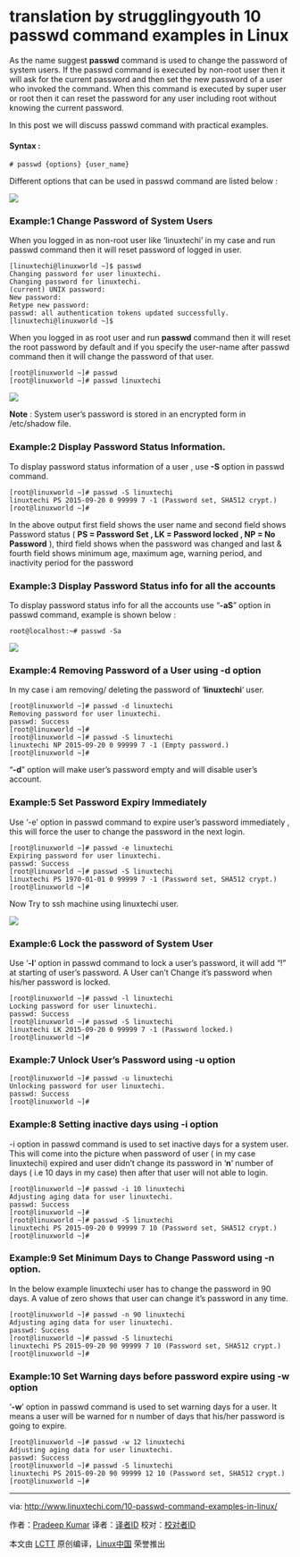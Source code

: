 translation by  strugglingyouth
10 passwd command examples in Linux
================================================================================
As the name suggest **passwd** command is used to change the password of system users. If the passwd command is executed by non-root user then it will ask for the current password and then set the new password of a user who invoked the command. When this command is executed by super user or root then it can reset the password for any user including root without knowing the current password.

In this post we will discuss passwd command with practical examples.

#### Syntax : ####

    # passwd {options} {user_name}

Different options that can be used in passwd command are listed below :

![](http://www.linuxtechi.com/wp-content/uploads/2015/09/passwd-command-options.jpg)

### Example:1 Change Password of System Users ###

When you logged in as non-root user like ‘linuxtechi’ in my case and run passwd command then it will reset password of logged in user.

    [linuxtechi@linuxworld ~]$ passwd
    Changing password for user linuxtechi.
    Changing password for linuxtechi.
    (current) UNIX password:
    New password:
    Retype new password:
    passwd: all authentication tokens updated successfully.
    [linuxtechi@linuxworld ~]$

When you logged in as root user and run **passwd** command then it will reset the root password by default and if you specify the user-name after passwd command then it will change the password of that user.

    [root@linuxworld ~]# passwd
    [root@linuxworld ~]# passwd linuxtechi

![](http://www.linuxtechi.com/wp-content/uploads/2015/09/passwd-command.jpg)

**Note** : System user’s password is stored in an encrypted form in /etc/shadow file.

### Example:2 Display Password Status Information. ###

To display password status information of a user , use **-S** option in passwd command.

    [root@linuxworld ~]# passwd -S linuxtechi
    linuxtechi PS 2015-09-20 0 99999 7 -1 (Password set, SHA512 crypt.)
    [root@linuxworld ~]#

In the above output first field shows the user name and second field shows Password status ( **PS = Password Set , LK = Password locked , NP = No Password** ), third field shows when the password was changed and last & fourth field shows minimum age, maximum age, warning period, and inactivity period for the password

### Example:3 Display Password Status info for all the accounts ###

To display password status info for all the accounts use “**-aS**” option in passwd command, example is shown below :

    root@localhost:~# passwd -Sa

![](http://www.linuxtechi.com/wp-content/uploads/2015/09/passwd-sa.jpg)

### Example:4 Removing Password of a User using -d option ###

In my case i am removing/ deleting the password of ‘**linuxtechi**‘ user.

    [root@linuxworld ~]# passwd -d linuxtechi
    Removing password for user linuxtechi.
    passwd: Success
    [root@linuxworld ~]#
    [root@linuxworld ~]# passwd -S linuxtechi
    linuxtechi NP 2015-09-20 0 99999 7 -1 (Empty password.)
    [root@linuxworld ~]#

“**-d**” option will make user’s password empty and will disable user’s account.

### Example:5 Set Password Expiry Immediately ###

Use ‘-e’ option in passwd command to expire user’s password immediately , this will force the user to change the password in the next login.

    [root@linuxworld ~]# passwd -e linuxtechi
    Expiring password for user linuxtechi.
    passwd: Success
    [root@linuxworld ~]# passwd -S linuxtechi
    linuxtechi PS 1970-01-01 0 99999 7 -1 (Password set, SHA512 crypt.)
    [root@linuxworld ~]#

Now Try to ssh machine using linuxtechi user.

![](http://www.linuxtechi.com/wp-content/uploads/2015/09/passwd-expiry.jpg)

### Example:6 Lock the password of System User ###

Use ‘**-l**‘ option in passwd command to lock a user’s password, it will add “!” at starting of user’s password. A User can’t Change it’s password when his/her password is locked.

    [root@linuxworld ~]# passwd -l linuxtechi
    Locking password for user linuxtechi.
    passwd: Success
    [root@linuxworld ~]# passwd -S linuxtechi
    linuxtechi LK 2015-09-20 0 99999 7 -1 (Password locked.)
    [root@linuxworld ~]#

### Example:7 Unlock User’s Password using -u option ###

    [root@linuxworld ~]# passwd -u linuxtechi
    Unlocking password for user linuxtechi.
    passwd: Success
    [root@linuxworld ~]#

### Example:8 Setting inactive days using -i option ###

-i option in passwd command is used to set inactive days for a system user. This will come into the picture when password of user ( in my case linuxtechi) expired and user didn’t change its password in ‘**n**‘ number of days ( i.e 10 days in my case)  then after that user will not able to login.

    [root@linuxworld ~]# passwd -i 10 linuxtechi
    Adjusting aging data for user linuxtechi.
    passwd: Success
    [root@linuxworld ~]#
    [root@linuxworld ~]# passwd -S linuxtechi
    linuxtechi PS 2015-09-20 0 99999 7 10 (Password set, SHA512 crypt.)
    [root@linuxworld ~]#

### Example:9 Set Minimum Days to Change Password using -n option. ###

In the below example linuxtechi user has to change the password in 90 days. A value of zero shows that user can change it’s password in any time.

    [root@linuxworld ~]# passwd -n 90 linuxtechi
    Adjusting aging data for user linuxtechi.
    passwd: Success
    [root@linuxworld ~]# passwd -S linuxtechi
    linuxtechi PS 2015-09-20 90 99999 7 10 (Password set, SHA512 crypt.)
    [root@linuxworld ~]#

### Example:10 Set Warning days before password expire using -w option ###

‘**-w**’ option in passwd command is used to set warning days for a user. It means a user will be warned for n number of days that his/her password is going to expire.

    [root@linuxworld ~]# passwd -w 12 linuxtechi
    Adjusting aging data for user linuxtechi.
    passwd: Success
    [root@linuxworld ~]# passwd -S linuxtechi
    linuxtechi PS 2015-09-20 90 99999 12 10 (Password set, SHA512 crypt.)
    [root@linuxworld ~]#

--------------------------------------------------------------------------------

via: http://www.linuxtechi.com/10-passwd-command-examples-in-linux/

作者：[Pradeep Kumar][a]
译者：[译者ID](https://github.com/译者ID)
校对：[校对者ID](https://github.com/校对者ID)

本文由 [LCTT](https://github.com/LCTT/TranslateProject) 原创编译，[Linux中国](https://linux.cn/) 荣誉推出

[a]:http://www.linuxtechi.com/author/pradeep/
